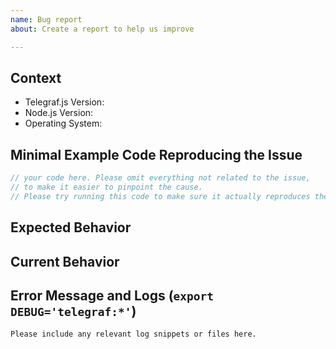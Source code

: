 ```yaml
---
name: Bug report
about: Create a report to help us improve

---
```


<!--
Before you start writing:
1. Search for similar issues,
2. Check if the issue wasn't already fixed: `npm install --no-save telegraf/telegraf`

Feel free to remove any section not applicable to your issue,
but keep in mind that failing to provide relevant information
will make it more difficult for us to help you.
-->

## Context

<!--
Please provide any relevant information about your setup. This is important in case the issue is not reproducible except for under certain conditions.
-->

* Telegraf.js Version:
* Node.js Version:
* Operating System:

## Minimal Example Code Reproducing the Issue

```ts
// your code here. Please omit everything not related to the issue,
// to make it easier to pinpoint the cause.
// Please try running this code to make sure it actually reproduces the issue.
```

<!--
How to trigger the issue?
Please provide detailed step-by-step guide.
-->

## Expected Behavior

<!--
Please describe the behavior you are expecting
-->

## Current Behavior

<!--
What is the current behavior?
-->

## Error Message and Logs (`export DEBUG='telegraf:*'`)

```
Please include any relevant log snippets or files here.
```
